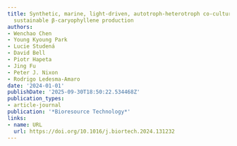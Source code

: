 ```yaml
---
title: Synthetic, marine, light-driven, autotroph-heterotroph co-culture system for
  sustainable β-caryophyllene production
authors:
- Wenchao Chen
- Young Kyoung Park
- Lucie Studená
- David Bell
- Piotr Hapeta
- Jing Fu
- Peter J. Nixon
- Rodrigo Ledesma‐Amaro
date: '2024-01-01'
publishDate: '2025-09-30T18:50:22.534468Z'
publication_types:
- article-journal
publication: '*Bioresource Technology*'
links:
- name: URL
  url: https://doi.org/10.1016/j.biortech.2024.131232
---
```

